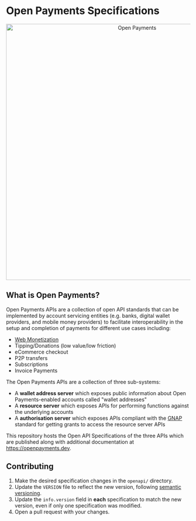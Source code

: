 # Open Payments Specifications

<p align="center">
  <img src="https://raw.githubusercontent.com/interledger/open-payments/main/docs/public/img/logo.svg" width="700" alt="Open Payments">
</p>

## What is Open Payments?

Open Payments APIs are a collection of open API standards that can be implemented by account servicing entities (e.g. banks, digital wallet providers, and mobile money providers) to facilitate interoperability in the setup and completion of payments for different use cases including:

- [Web Monetization](https://webmonetization.org)
- Tipping/Donations (low value/low friction)
- eCommerce checkout
- P2P transfers
- Subscriptions
- Invoice Payments

The Open Payments APIs are a collection of three sub-systems:

- A **wallet address server** which exposes public information about Open Payments-enabled accounts called "wallet addresses"
- A **resource server** which exposes APIs for performing functions against the underlying accounts
- A **authorisation server** which exposes APIs compliant with the [GNAP](https://datatracker.ietf.org/doc/html/draft-ietf-gnap-core-protocol) standard for getting grants to access the resource server APIs

This repository hosts the Open API Specifications of the three APIs which are published along with additional documentation at
https://openpayments.dev.

## Contributing

1. Make the desired specification changes in the `openapi/` directory.
2. Update the `VERSION` file to reflect the new version, following [semantic versioning](https://semver.org/).
3. Update the `info.version` field in **each** specification to match the new version, even if only one specification was modified.
4. Open a pull request with your changes.
